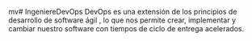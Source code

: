 mv# IngeniereDevOps
DevOps es una extensión de los principios de desarrollo de software ágil , lo que nos permite crear, implementar y cambiar nuestro software con tiempos de ciclo de entrega acelerados.

